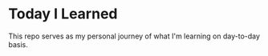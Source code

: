 # Today I Learned  
This repo serves as my personal journey of what I'm learning on day-to-day basis.